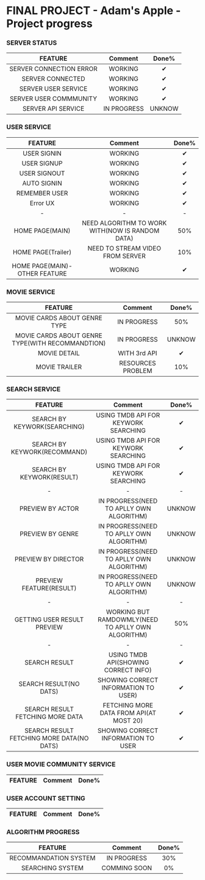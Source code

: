 # FINAL PROJECT - Adam's Apple - Project progress

### SERVER STATUS
|FEATURE|Comment|Done%|
|:---:|:---:|:---:|
|SERVER CONNECTION ERROR|WORKING|✔|
|SERVER CONNECTED|WORKING|✔|
|SERVER USER SERVICE|WORKING|✔|
|SERVER USER COMMMUNITY|WORKING|✔|
|SERVER API SERVICE|IN PROGRESS|UNKNOW|


### USER SERVICE
|FEATURE|Comment|Done%|
|:---:|:---:|:---:|
|USER SIGNIN|WORKING|✔|
|USER SIGNUP|WORKING|✔|
|USER SIGNOUT|WORKING|✔|
|AUTO SIGNIN|WORKING|✔|
|REMEMBER USER|WORKING|✔|
|Error UX|WORKING|✔|
|-|-|-|
|HOME PAGE(MAIN)|NEED ALGORITHM TO WORK WITH(NOW IS RANDOM DATA)|50%|
|HOME PAGE(Trailer)|NEED TO STREAM VIDEO FROM SERVER|10%|
|HOME PAGE(MAIN)-OTHER FEATURE|WORKING|✔|

### MOVIE SERVICE
|FEATURE|Comment|Done%|
|:---:|:---:|:---:|
|MOVIE CARDS ABOUT GENRE TYPE|IN PROGRESS|50%|
|MOVIE CARDS ABOUT GENRE TYPE(WITH RECOMMANDTION)|IN PROGRESS|UNKNOW|
|MOVIE DETAIL|WITH 3rd API|✔|
|MOVIE TRAILER|RESOURCES PROBLEM|10%|

### SEARCH SERVICE
|FEATURE|Comment|Done%|
|:---:|:---:|:---:|
|SEARCH BY KEYWORK(SEARCHING)|USING TMDB API FOR KEYWORK SEARCHING|✔|
|SEARCH BY KEYWORK(RECOMMAND)|USING TMDB API FOR KEYWORK SEARCHING|✔|
|SEARCH BY KEYWORK(RESULT)|USING TMDB API FOR KEYWORK SEARCHING|✔|
|-|-|-|
|PREVIEW BY ACTOR|IN PROGRESS(NEED TO APLLY OWN ALGORITHM)|UNKNOW|
|PREVIEW BY GENRE|IN PROGRESS(NEED TO APLLY OWN ALGORITHM)|UNKNOW|
|PREVIEW BY DIRECTOR|IN PROGRESS(NEED TO APLLY OWN ALGORITHM)|UNKNOW|
|PREVIEW FEATURE(RESULT)|IN PROGRESS(NEED TO APLLY OWN ALGORITHM)|UNKNOW|
|-|-|-|
|GETTING USER RESULT PREVIEW|WORKING BUT RAMDOWMLY(NEED TO APLLY OWN ALGORITHM)|50%|
|-|-|-|
|SEARCH RESULT|USING TMDB API(SHOWING CORRECT INFO)|✔|
|SEARCH RESULT(NO DATS)|SHOWING CORRECT INFORMATION TO USER)|✔|
|SEARCH RESULT FETCHING MORE DATA| FETCHING MORE DATA FROM API(AT MOST 20)|✔|
|SEARCH RESULT FETCHING MORE DATA(NO DATS)|SHOWING CORRECT INFORMATION TO USER|✔|

### USER MOVIE COMMUNITY SERVICE
|FEATURE|Comment|Done%|
|:---:|:---:|:---:|

### USER ACCOUNT SETTING
|FEATURE|Comment|Done%|
|:---:|:---:|:---:|

### ALGORITHM PROGRESS
|FEATURE|Comment|Done%|
|:---:|:---:|:---:|
|RECOMMANDATION SYSTEM|IN PROGRESS|30%|
|SEARCHING SYSTEM|COMMING SOON|0%|


